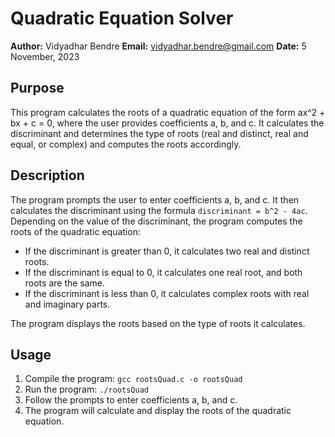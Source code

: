 # Quadratic Equation Solver

**Author:** Vidyadhar Bendre
**Email:** vidyadhar.bendre@gmail.com
**Date:** 5 November, 2023

## Purpose

This program calculates the roots of a quadratic equation of the form ax^2 + bx + c = 0, where the user provides coefficients a, b, and c. It calculates the discriminant and determines the type of roots (real and distinct, real and equal, or complex) and computes the roots accordingly.

## Description

The program prompts the user to enter coefficients a, b, and c. It then calculates the discriminant using the formula `discriminant = b^2 - 4ac`. Depending on the value of the discriminant, the program computes the roots of the quadratic equation:

- If the discriminant is greater than 0, it calculates two real and distinct roots.
- If the discriminant is equal to 0, it calculates one real root, and both roots are the same.
- If the discriminant is less than 0, it calculates complex roots with real and imaginary parts.

The program displays the roots based on the type of roots it calculates.

## Usage

1. Compile the program: `gcc rootsQuad.c -o rootsQuad`
2. Run the program: `./rootsQuad`
3. Follow the prompts to enter coefficients a, b, and c.
4. The program will calculate and display the roots of the quadratic equation.
